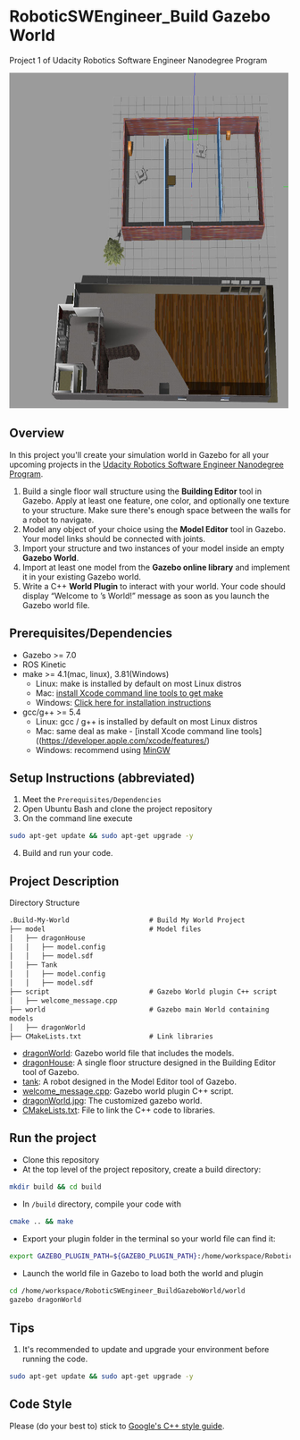 # RoboticSWEngineer_Build Gazebo World

Project 1 of Udacity Robotics Software Engineer Nanodegree Program

<img src="https://github.com/epoc88/RoboticSWEngineer_BuildGazeboWorld/blob/master/media/dragonWorld.jpg" width="500" height="600"> 

## Overview  
In this project you'll create your simulation world in Gazebo for all your upcoming projects in the [Udacity Robotics Software Engineer Nanodegree Program](https://www.udacity.com/course/robotics-software-engineer--nd209).  
1. Build a single floor wall structure using the **Building Editor** tool in Gazebo. Apply at least one feature, one color, and optionally one texture to your structure. Make sure there's enough space between the walls for a robot to navigate.  
2. Model any object of your choice using the **Model Editor** tool in Gazebo. Your model links should be connected with joints.  
3. Import your structure and two instances of your model inside an empty **Gazebo World**.  
4. Import at least one model from the **Gazebo online library** and implement it in your existing Gazebo world.  
5. Write a C++ **World Plugin** to interact with your world. Your code should display “Welcome to ’s World!” message as soon as you launch the Gazebo world file.  
## Prerequisites/Dependencies  
* Gazebo >= 7.0  
* ROS Kinetic  
* make >= 4.1(mac, linux), 3.81(Windows)
  * Linux: make is installed by default on most Linux distros
  * Mac: [install Xcode command line tools to get make](https://developer.apple.com/xcode/features/)
  * Windows: [Click here for installation instructions](http://gnuwin32.sourceforge.net/packages/make.htm)
* gcc/g++ >= 5.4
  * Linux: gcc / g++ is installed by default on most Linux distros
  * Mac: same deal as make - [install Xcode command line tools]((https://developer.apple.com/xcode/features/)
  * Windows: recommend using [MinGW](http://www.mingw.org/)
## Setup Instructions (abbreviated)  
1. Meet the `Prerequisites/Dependencies`  
2. Open Ubuntu Bash and clone the project repository  
3. On the command line execute  
```bash
sudo apt-get update && sudo apt-get upgrade -y
```
4. Build and run your code.  
## Project Description  
Directory Structure  
```
.Build-My-World                    # Build My World Project 
├── model                          # Model files 
│   ├── dragonHouse
│   │   ├── model.config
│   │   ├── model.sdf
│   ├── Tank
│   │   ├── model.config
│   │   ├── model.sdf
├── script                         # Gazebo World plugin C++ script      
│   ├── welcome_message.cpp
├── world                          # Gazebo main World containing models 
│   ├── dragonWorld
├── CMakeLists.txt                 # Link libraries 
```
- [dragonWorld](/world/dragonWorld): Gazebo world file that includes the models.  
- [dragonHouse](/model/dragonHouse): A single floor structure designed in the Building Editor tool of Gazebo.  
- [tank](/model/Tank): A robot designed in the Model Editor tool of Gazebo.  
- [welcome_message.cpp](/script/welcome_message.cpp): Gazebo world plugin C++ script.  
- [dragonWorld.jpg](/media/dragonWorld.jpg): The customized gazebo world.  
- [CMakeLists.txt](CMakeLists.txt): File to link the C++ code to libraries.  
## Run the project  
* Clone this repository
* At the top level of the project repository, create a build directory:  
```bash
mkdir build && cd build
```
* In `/build` directory, compile your code with  
```bash
cmake .. && make
```
* Export your plugin folder in the terminal so your world file can find it:  
```bash
export GAZEBO_PLUGIN_PATH=${GAZEBO_PLUGIN_PATH}:/home/workspace/RoboticSWEngineer_BuildGazeboWorld/build
```
* Launch the world file in Gazebo to load both the world and plugin  
```bash
cd /home/workspace/RoboticSWEngineer_BuildGazeboWorld/world
gazebo dragonWorld
```

## Tips  
1. It's recommended to update and upgrade your environment before running the code.  
```bash
sudo apt-get update && sudo apt-get upgrade -y
```

## Code Style

Please (do your best to) stick to [Google's C++ style guide](https://google.github.io/styleguide/cppguide.html).
